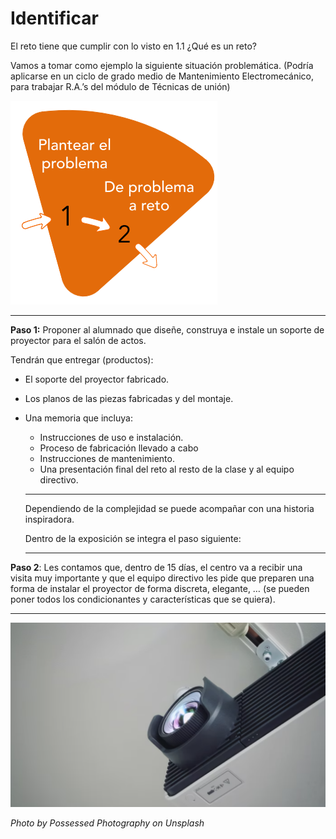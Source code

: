 # Identificar

El reto tiene que cumplir con lo visto en 1.1 ¿Qué es un reto?

Vamos a tomar como ejemplo la siguiente situación problemática.
(Podría aplicarse en un ciclo de grado medio de Mantenimiento Electromecánico, para trabajar
R.A.’s del módulo de Técnicas de unión)

![](/assets/6.png)

---

**Paso 1:** Proponer al alumnado que diseñe, construya e instale un soporte de proyector para el salón de actos.

Tendrán que entregar (productos):

* El soporte del proyector fabricado.
* Los planos de las piezas fabricadas y del montaje.
* Una memoria que incluya:
  * Instrucciones de uso e instalación.
  * Proceso de fabricación llevado a cabo
  * Instrucciones de mantenimiento.
  * Una presentación final del reto al resto de la clase y al equipo directivo.

  ---

  Dependiendo de la complejidad se puede acompañar con una historia inspiradora.

  Dentro de la exposición se integra el paso siguiente:

  ---

**Paso 2**:  Les contamos que, dentro de 15 días, el centro va a recibir una visita muy importante y que el equipo directivo les pide que preparen una forma de instalar el proyector de forma discreta,
elegante, … (se pueden poner todos los condicionantes y características que se quiera).

----

![](/assets/7.png)

_Photo by Possessed Photography on Unsplash_
